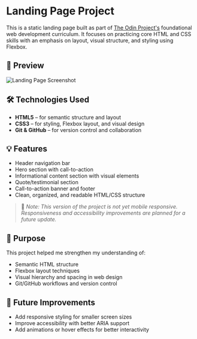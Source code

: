 # Landing Page Project

This is a static landing page built as part of [The Odin Project's](https://www.theodinproject.com/) foundational web development curriculum. It focuses on practicing core HTML and CSS skills with an emphasis on layout, visual structure, and styling using Flexbox.

## 📸 Preview

![Landing Page Screenshot](./screenshot.png)  

## 🛠 Technologies Used

- **HTML5** – for semantic structure and layout
- **CSS3** – for styling, Flexbox layout, and visual design
- **Git & GitHub** – for version control and collaboration

## 💡 Features

- Header navigation bar
- Hero section with call-to-action
- Informational content section with visual elements
- Quote/testimonial section
- Call-to-action banner and footer
- Clean, organized, and readable HTML/CSS structure

> 📌 _Note: This version of the project is not yet mobile responsive. Responsiveness and accessibility improvements are planned for a future update._

## 🎯 Purpose

This project helped me strengthen my understanding of:
- Semantic HTML structure
- Flexbox layout techniques
- Visual hierarchy and spacing in web design
- Git/GitHub workflows and version control

## 🚀 Future Improvements

- Add responsive styling for smaller screen sizes
- Improve accessibility with better ARIA support
- Add animations or hover effects for better interactivity
